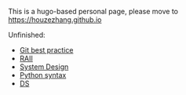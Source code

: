 This is a hugo-based personal page, please move to https://houzezhang.github.io

Unfinished:
- [Git best practice](./content/posts/git/Git-Best-Practice.md)
- [RAII](./content/posts/cpp/cook-RAII/cook-RAII.md)
- [System Design](./content/posts/system-design/SDF-P1/index.md)
- [Python syntax](./content/posts/python/notes/index.md)
- [DS](./content/posts/data-structures/notes/index.md)